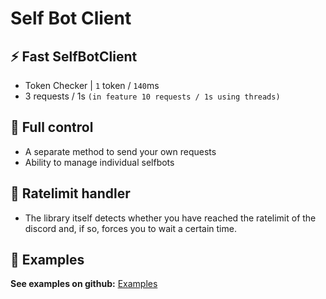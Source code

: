 # Self Bot Client
## ⚡ Fast SelfBotClient
- Token Checker | `1` token / `140`ms
- 3 requests / 1s `(in feature 10 requests / 1s using threads)`

## 🔧 Full control
- A separate method to send your own requests
- Ability to manage individual selfbots

## 📌 Ratelimit handler

- The library itself detects whether you have reached the ratelimit of the discord and, if so, forces you to wait a certain time.

## 💫 Examples
**See examples on github:** [Examples](https://github.com/xXenvy/SelfBotClient/tree/master/examples)

